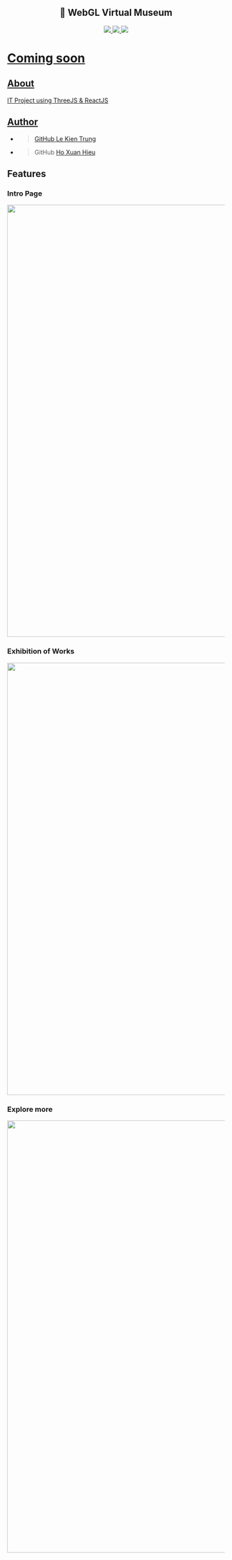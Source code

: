 <h2 align="center"> 🗿 WebGL Virtual Museum </h2>
<p align="center">
  <a href="https://github.com/kiritoro/webgl-virtual-museum/issues">
    <img src="https://img.shields.io/github/issues/kiritoro/webgl-virtual-museum"/> 
  </a>
  <a href="https://github.com/kiritoro/webgl-virtual-museum/network/members">
    <img src="https://img.shields.io/github/forks/kiritoro/webgl-virtual-museum"/> 
  </a>  
  <a href="https://github.com/kiritoro/webgl-virtual-museum/stargazers">
    <img src="https://img.shields.io/github/stars/kiritoro/webgl-virtual-museum"/> 
</p>

# Coming soon 

## About
IT Project using ThreeJS & ReactJS

## Author
- > GitHub [Le Kien Trung](https://github.com/kiritoroo)
- > GitHub [Ho Xuan Hieu](https://github.com/XuanHieuHo)

## Features
### Intro Page
<img src="https://github.com/kiritoro/webgl-virtual-museum/blob/master/capture/intro.jpg" width="1000"></img>

### Exhibition of Works
<img src="https://github.com/kiritoro/webgl-virtual-museum/blob/master/capture/show.jpg" width="1000"></img>

### Explore more
<img src="https://github.com/kiritoro/webgl-virtual-museum/blob/master/capture/explore.jpg" width="1000"></img>